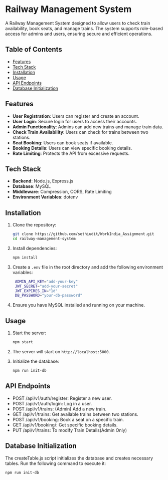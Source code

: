 # Railway Management System

A Railway Management System designed to allow users to check train availability, book seats, and manage trains. The system supports role-based access for admins and users, ensuring secure and efficient operations.

## Table of Contents

- [Features](#features)
- [Tech Stack](#tech-stack)
- [Installation](#installation)
- [Usage](#usage)
- [API Endpoints](#api-endpoints)
- [Database Initialization](#database-initialization)

## Features

- **User Registration**: Users can register and create an account.
- **User Login**: Secure login for users to access their accounts.
- **Admin Functionality**: Admins can add new trains and manage train data.
- **Check Train Availability**: Users can check for trains between two stations.
- **Seat Booking**: Users can book seats if available.
- **Booking Details**: Users can view specific booking details.
- **Rate Limiting**: Protects the API from excessive requests.


## Tech Stack

- **Backend**: Node.js, Express.js
- **Database**: MySQL
- **Middleware**: Compression, CORS, Rate Limiting
- **Environment Variables**: dotenv

## Installation

1. Clone the repository:

   ```bash
   git clone https://github.com/sethiudit/WorkIndia_Assignment.git
   cd railway-management-system
2. Install dependencies:

   ```bash
   npm install
3. Create a `.env` file in the root directory and add the following environment variables:

   ```bash
    ADMIN_API_KEY="add-your-key"
    JWT_SECRET="add-your-secret"
    JWT_EXPIRES_IN="1d"
    DB_PASSWORD="your-db-password"

4. Ensure you have MySQL installed and running on your machine.


## Usage
1. Start the server:

   ```bash
   npm start

2. The server will start on `http://localhost:5000`.

3. Initialize the database:

   ```bash
   npm run init-db

## API Endpoints
 - POST /api/v1/auth/register: Register a new user.
 - POST /api/v1/auth/login: Log in a user.
 - POST /api/v1/trains: (Admin) Add a new train.
 - GET /api/v1/trains: Get available trains between two stations.
 - POST /api/v1/booking: Book a seat on a specific train.
 - GET /api/v1/booking/: Get specific booking details.
 - PUT /api/v1/trains: To modify Train Details(Admin Only)

## Database Initialization
The createTable.js script initializes the database and creates necessary tables. 
Run the following command to execute it:

    npm run init-db
